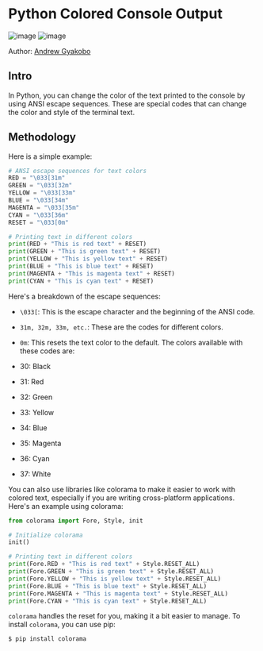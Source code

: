 # Python Colored Console Output

![image](https://img.shields.io/badge/Python-FFD43B?style=for-the-badge&logo=python&logoColor=blue)
![image](https://img.shields.io/badge/windows%20terminal-4D4D4D?style=for-the-badge&logo=windows%20terminal&logoColor=white)

Author: [Andrew Gyakobo](https://github.com/Gyakobo)

## Intro

In Python, you can change the color of the text printed to the console by using ANSI escape sequences. These are special codes that can change the color and style of the terminal text.

## Methodology

Here is a simple example:

```python
# ANSI escape sequences for text colors
RED = "\033[31m"
GREEN = "\033[32m"
YELLOW = "\033[33m"
BLUE = "\033[34m"
MAGENTA = "\033[35m"
CYAN = "\033[36m"
RESET = "\033[0m"

# Printing text in different colors
print(RED + "This is red text" + RESET)
print(GREEN + "This is green text" + RESET)
print(YELLOW + "This is yellow text" + RESET)
print(BLUE + "This is blue text" + RESET)
print(MAGENTA + "This is magenta text" + RESET)
print(CYAN + "This is cyan text" + RESET)
```

Here's a breakdown of the escape sequences:

* `\033[`: This is the escape character and the beginning of the ANSI code.
* `31m, 32m, 33m, etc.`: These are the codes for different colors.
* `0m`: This resets the text color to the default.
The colors available with these codes are:

* 30: Black
* 31: Red
* 32: Green
* 33: Yellow
* 34: Blue
* 35: Magenta
* 36: Cyan
* 37: White

You can also use libraries like colorama to make it easier to work with colored text, especially if you are writing cross-platform applications. Here's an example using colorama:

```python
from colorama import Fore, Style, init

# Initialize colorama
init()

# Printing text in different colors
print(Fore.RED + "This is red text" + Style.RESET_ALL)
print(Fore.GREEN + "This is green text" + Style.RESET_ALL)
print(Fore.YELLOW + "This is yellow text" + Style.RESET_ALL)
print(Fore.BLUE + "This is blue text" + Style.RESET_ALL)
print(Fore.MAGENTA + "This is magenta text" + Style.RESET_ALL)
print(Fore.CYAN + "This is cyan text" + Style.RESET_ALL)
```
`colorama` handles the reset for you, making it a bit easier to manage. To install `colorama`, you can use pip:

```shell
$ pip install colorama
```